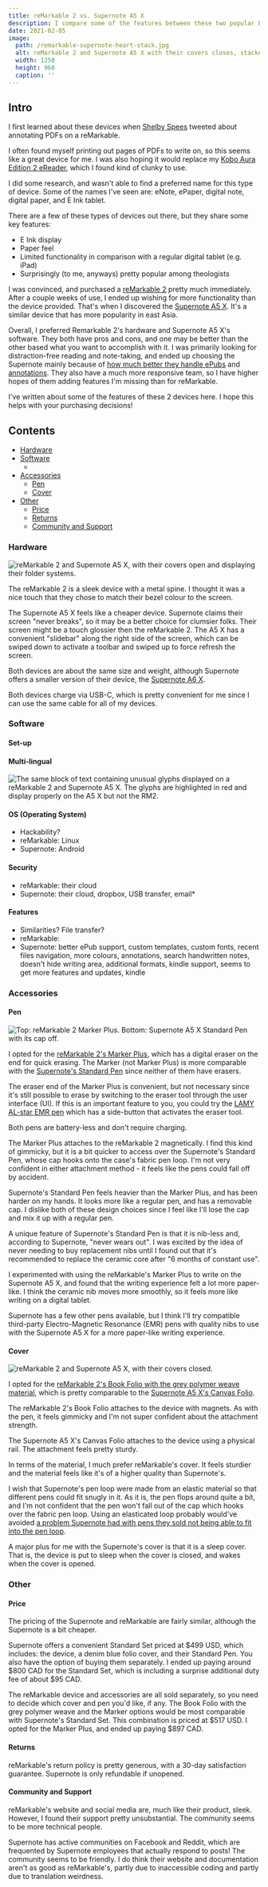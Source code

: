 ```yaml
---
title: reMarkable 2 vs. Supernote A5 X
description: I compare some of the features between these two popular E Ink tablets, and share why I ended up choosing the Supernote A5 X.
date: 2021-02-05
image:
  path: /remarkable-supernote-heart-stack.jpg
  alt: reMarkable 2 and Supernote A5 X with their covers closes, stacked and arranged into a heart shape.
  width: 1250
  height: 960
  caption: ''
---
```


<!--
  TODO: Update frontmatter
-->

## Intro

I first learned about these devices when [Shelby Spees](https://twitter.com/shelbyspees) tweeted about annotating PDFs on a reMarkable.

I often found myself printing out pages of PDFs to write on, so this seems like a great device for me. I was also hoping it would replace my [Kobo Aura Edition 2 eReader](https://ca.kobobooks.com/products/kobo-aura), which I found kind of clunky to use.

I did some research, and wasn't able to find a preferred name for this type of device. Some of the names I've seen are: eNote, ePaper, digital note, digital paper, and E Ink tablet.

There are a few of these types of devices out there, but they share some key features:
- E Ink display
- Paper feel
- Limited functionality in comparison with a regular digital tablet (e.g. iPad)
- Surprisingly (to me, anyways) pretty popular among theologists

I was convinced, and purchased a [reMarkable 2](https://remarkable.com/store/remarkable-2) pretty much immediately. After a couple weeks of use, I ended up wishing for more functionality than the device provided. That's when I discovered the [Supernote A5 X](https://www.supernote.com/#/product?type=SN-A5-X). It's a similar device that has more popularity in east Asia.

Overall, I preferred Remarkable 2's hardware and Supernote A5 X's software. They both have pros and cons, and one may be better than the other based what you want to accomplish with it. I was primarily looking for distraction-free reading and note-taking, and ended up choosing the Supernote mainly because of [how much better they handle ePubs](#epub) and [annotations](#annotations). They also have a much more responsive team, so I have higher hopes of them adding features I'm missing than for reMarkable.

I've written about some of the features of these 2 devices here. I hope this helps with your purchasing decisions!

## Contents

- [Hardware](#hardware)
- [Software](#software)
  - []() <!-- TODO -->
- [Accessories](#accessories)
  - [Pen](#pen)
  - [Cover](#cover)
- [Other](#other)
  - [Price](#price)
  - [Returns](#returns)
  - [Community and Support](#community-and-support)


### Hardware

![reMarkable 2 and Supernote A5 X, with their covers open and displaying their folder systems.](./assets/remarkable-2-vs-supernote-a5-x/open.jpg)

The reMarkable 2 is a sleek device with a metal spine. I thought it was a nice touch that they chose to match their bezel colour to the screen.

The Supernote A5 X feels like a cheaper device. Supernote claims their screen "never breaks", so it may be a better choice for clumsier folks. Their screen might be a touch glossier then the reMarkable 2. The A5 X has a convenient "slidebar" along the right side of the screen, which can be swiped down to activate a toolbar and swiped up to force refresh the screen.

Both devices are about the same size and weight, although Supernote offers a smaller version of their device, the [Supernote A6 X](https://www.supernote.com/#/product?type=SN-A6-X).

Both devices charge via USB-C, which is pretty convenient for me since I can use the same cable for all of my devices.

### Software

#### Set-up

#### Multi-lingual
![The same block of text containing unusual glyphs displayed on a reMarkable 2 and Supernote A5 X. The glyphs are highlighted in red and display properly on the A5 X but not the RM2.](./assets/remarkable-2-vs-supernote-a5-x/glyphs.jpg)

#### OS (Operating System)
- Hackability?
- reMarkable: Linux
- Supernote: Android

#### Security
- reMarkable: their cloud
- Supernote: their cloud, dropbox, USB transfer, email*

#### Features
- Similarities? File transfer?
- reMarkable:
- Supernote: better ePub support, custom templates, custom fonts, recent files navigation, more colours, annotations, search handwritten notes, doesn't hide writing area, additional formats, kindle support, seems to get more features and updates, kindle


### Accessories

#### Pen

![Top: reMarkable 2 Marker Plus. Bottom: Supernote A5 X Standard Pen with its cap off.](./assets/remarkable-2-vs-supernote-a5-x/pens.jpg)

I opted for the [reMarkable 2's Marker Plus](https://remarkable.com/store/remarkable-2/markers), which has a digital eraser on the end for quick erasing. The Marker (not Marker Plus) is more comparable with the [Supernote's Standard Pen](https://www.supernote.com/#/part?id=SP-03) since neither of them have erasers.

The eraser end of the Marker Plus is convenient, but not necessary since it's still possible to erase by switching to the eraser tool through the user interface (UI). If this is an important feature to you, you could try the [LAMY AL-star EMR pen](https://www.supernote.com/#/part?id=SP-05) which has a side-button that activates the eraser tool.

Both pens are battery-less and don't require charging.

The Marker Plus attaches to the reMarkable 2 magnetically. I find this kind of gimmicky, but it is a bit quicker to access over the Supernote's Standard Pen, whose cap hooks onto the case's fabric pen loop. I'm not very confident in either attachment method - it feels like the pens could fall off by accident.

Supernote's Standard Pen feels heavier than the Marker Plus, and has been harder on my hands. It looks more like a regular pen, and has a removable cap. I dislike both of these design choices since I feel like I'll lose the cap and mix it up with a regular pen.

A unique feature of Supernote's Standard Pen is that it is nib-less and, according to Supernote, "never wears out". I was excited by the idea of never needing to buy replacement nibs until I found out that it's recommended to replace the ceramic core after "6 months of constant use".

I experimented with using the reMarkable's Marker Plus to write on the Supernote A5 X, and found that the writing experience felt a lot more paper-like. I think the ceramic nib moves more smoothly, so it feels more like writing on a digital tablet.

Supernote has a few other pens available, but I think I'll try compatible third-party Electro-Magnetic Resonance (EMR) pens with quality nibs to use with the Supernote A5 X for a more paper-like writing experience.


#### Cover

![reMarkable 2 and Supernote A5 X, with their covers closed.](./assets/remarkable-2-vs-supernote-a5-x/closed.jpg)

I opted for the [reMarkable 2's Book Folio with the grey polymer weave material](https://remarkable.com/store/remarkable-2/folios), which is pretty comparable to the [Supernote A5 X's Canvas Folio](https://www.supernote.com/#/part?id=FC).

The reMarkable 2's Book Folio attaches to the device with magnets. As with the pen, it feels gimmicky and I'm not super confident about the attachment strength.

The Supernote A5 X's Canvas Folio attaches to the device using a physical rail. The attachment feels pretty sturdy.

In terms of the material, I much prefer reMarkable's cover. It feels sturdier and the material feels like it's of a higher quality than Supernote's.

I wish that Supernote's pen loop were made from an elastic material so that different pens could fit snugly in it. As it is, the pen flops around quite a bit, and I'm not confident that the pen won't fall out of the cap which hooks over the fabric pen loop. Using an elasticated loop probably would've avoided [a problem Supernote had with pens they sold not being able to fit into the pen loop](https://supernote.com/#/blog/detail?id=97).

A major plus for me with the Supernote's cover is that it is a sleep cover. That is, the device is put to sleep when the cover is closed, and wakes when the cover is opened.


### Other

#### Price

The pricing of the Supernote and reMarkable are fairly similar, although the Supernote is a bit cheaper.

Supernote offers a convenient Standard Set priced at $499 USD, which includes: the device, a denim blue folio cover, and their Standard Pen. You also have the option of buying them separately. I ended up paying around $800 CAD for the Standard Set, which is including a surprise additional duty fee of about $95 CAD.

The reMarkable device and accessories are all sold separately, so you need to decide which cover and pen you'd like, if any. The Book Folio with the grey polymer weave and the Marker options would be most comparable with Supernote's Standard Set. This combination is priced at $517 USD. I opted for the Marker Plus, and ended up paying $897 CAD.

#### Returns

reMarkable's return policy is pretty generous, with a 30-day satisfaction guarantee. Supernote is only refundable if unopened.

#### Community and Support

reMarkable's website and social media are, much like their product, sleek. However, I found their support pretty unsubstantial. The community seems to be more technical people.

Supernote has active communities on Facebook and Reddit, which are frequented by Supernote employees that actually respond to posts! The community seems to be friendly. I do think their website and documentation aren't as good as reMarkable's, partly due to inaccessible coding and partly due to translation weirdness.
